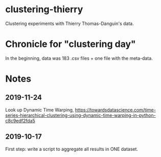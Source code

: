 # clustering-thierry
Clustering experiments with Thierry Thomas-Danguin's data. 

# Chronicle for "clustering day"
In the beginning, data was 183 .csv files + one file with the meta-data.

# Notes

## 2019-11-24
Look up Dynamic Time Warping, https://towardsdatascience.com/time-series-hierarchical-clustering-using-dynamic-time-warping-in-python-c8c9edf2fda5

## 2019-10-17
First step: write a script to aggregate all results in ONE dataset.
